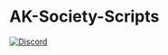 # AK-Society-Scripts

[![Discord](https://img.shields.io/discord/000000000000000000?label=Join%20the%20Community)](https://discord.gg/xqu8w935nZ)

